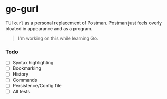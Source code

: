 # go-gurl

TUI `curl` as a personal replacement of Postman. Postman just feels overly bloated in appearance and as a program.

> I'm working on this while learning Go.


### Todo

- [ ] Syntax highlighting
- [ ] Bookmarking
- [ ] History
- [ ] Commands
- [ ] Persistence/Config file
- [ ] All tests
